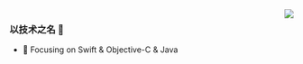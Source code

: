 <img align="right" src="https://github-readme-stats.vercel.app/api?username=iamlay&show_icons=true&icon_color=CE1D2D&text_color=718096&bg_color=ffffff&hide_title=true" />

### 以技术之名 👋


- :orange_book: Focusing on Swift & Objective-C & Java
